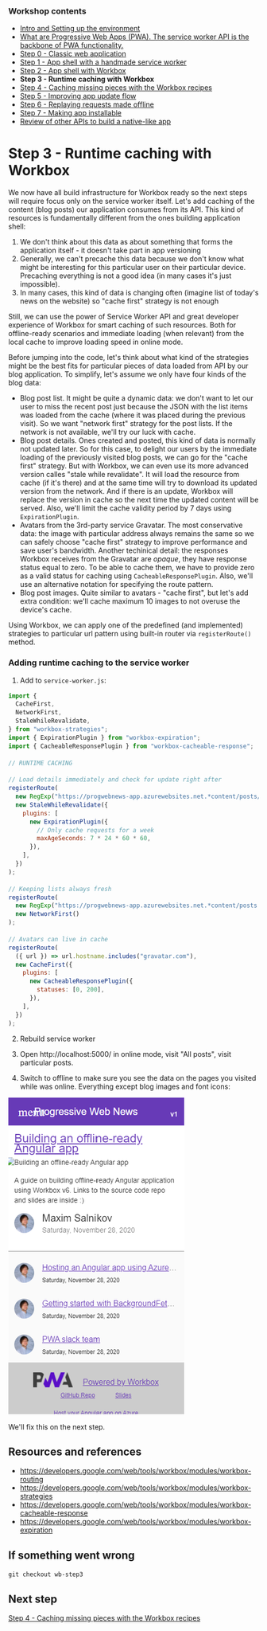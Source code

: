### Workshop contents

- [Intro and Setting up the environment](README.md)
- [What are Progressive Web Apps (PWA). The service worker API is the backbone of PWA functionality.](theory.md)
- [Step 0 - Classic web application](practice-step0.md)
- [Step 1 - App shell with a handmade service worker](practice-step1.md)
- [Step 2 - App shell with Workbox](practice-step2.md)
- **Step 3 - Runtime caching with Workbox**
- [Step 4 - Caching missing pieces with the Workbox recipes](practice-step4.md)
- [Step 5 - Improving app update flow](practice-step5.md)
- [Step 6 - Replaying requests made offline](practice-step6.md)
- [Step 7 - Making app installable](practice-step7.md)
- [Review of other APIs to build a native-like app](other-apis.md)

# Step 3 - Runtime caching with Workbox

We now have all build infrastructure for Workbox ready so the next steps will require focus only on the service worker itself. Let's add caching of the content (blog posts) our application consumes from its API. This kind of resources is fundamentally different from the ones building application shell:
1) We don't think about this data as about something that forms the application itself - it doesn't take part in app versioning
2) Generally, we can't precache this data because we don't know what might be interesting for this particular user on their particular device. Precaching everything is not a good idea (in many cases it's just impossible).
3) In many cases, this kind of data is changing often (imagine list of today's news on the website) so "cache first" strategy is not enough

Still, we can use the power of Service Worker API and great developer experience of Workbox for smart caching of such resources. Both for offline-ready scenarios and immediate loading (when relevant) from the local cache to improve loading speed in online mode.

Before jumping into the code, let's think about what kind of the strategies might be the best fits for particular pieces of data loaded from API by our blog application. To simplify, let's assume we only have four kinds of the blog data:
- Blog post list. It might be quite a dynamic data: we don't want to let our user to miss the recent post just because the JSON with the list items was loaded from the cache (where it was placed during the previous visit). So we want "network first" strategy for the post lists. If the network is not available, we'll try our luck with cache.
- Blog post details. Ones created and posted, this kind of data is normally not updated later. So for this case, to delight our users by the immediate loading of the previously visited blog posts, we can go for the "cache first" strategy. But with Workbox, we can even use its more advanced version calles "stale while revalidate". It will load the resource from cache (if it's there) and at the same time will try to download its updated version from the network. And if there is an update, Workbox will replace the version in cache so the next time the updated content will be served. Also, we'll limit the cache validity period by 7 days using `ExpirationPlugin`.
- Avatars from the 3rd-party service Gravatar. The most conservative data: the image with particular address always remains the same so we can safely choose "cache first" strategy to improve performance and save user's bandwidth. Another techinical detail: the responses Workbox receives from the Gravatar are _opaque_, they have response status equal to zero. To be able to cache them, we have to provide zero as a valid status for caching using `CacheableResponsePlugin`. Also, we'll use an alternative notation for specifying the route pattern.
- Blog post images. Quite similar to avatars - "cache first", but let's add extra condition: we'll cache maximum 10 images to not overuse the device's cache.

Using Workbox, we can apply one of the predefined (and implemented) strategies to particular url pattern using built-in router via `registerRoute()` method.

### Adding runtime caching to the service worker

1) Add to `service-worker.js`:

```javascript
import {
  CacheFirst,
  NetworkFirst,
  StaleWhileRevalidate,
} from "workbox-strategies";
import { ExpirationPlugin } from "workbox-expiration";
import { CacheableResponsePlugin } from "workbox-cacheable-response";

// RUNTIME CACHING

// Load details immediately and check for update right after
registerRoute(
  new RegExp("https://progwebnews-app.azurewebsites.net.*content/posts/slug.*"),
  new StaleWhileRevalidate({
    plugins: [
      new ExpirationPlugin({
        // Only cache requests for a week
        maxAgeSeconds: 7 * 24 * 60 * 60,
      }),
    ],
  })
);

// Keeping lists always fresh
registerRoute(
  new RegExp("https://progwebnews-app.azurewebsites.net.*content/posts.*"),
  new NetworkFirst()
);

// Avatars can live in cache
registerRoute(
  ({ url }) => url.hostname.includes("gravatar.com"),
  new CacheFirst({
    plugins: [
      new CacheableResponsePlugin({
        statuses: [0, 200],
      }),
    ],
  })
);
```

2) Rebuild service worker

3) Open http://localhost:5000/ in online mode, visit "All posts", visit particular posts.

4) Switch to offline to make sure you see the data on the pages you visited while was online. Everything except blog images and font icons:

![Offline](images/step3-1.png)

We'll fix this on the next step.


## Resources and references

- https://developers.google.com/web/tools/workbox/modules/workbox-routing
- https://developers.google.com/web/tools/workbox/modules/workbox-strategies
- https://developers.google.com/web/tools/workbox/modules/workbox-cacheable-response
- https://developers.google.com/web/tools/workbox/modules/workbox-expiration

## If something went wrong
```
git checkout wb-step3
```

## Next step
[Step 4 - Caching missing pieces with the Workbox recipes](practice-step4.md)
